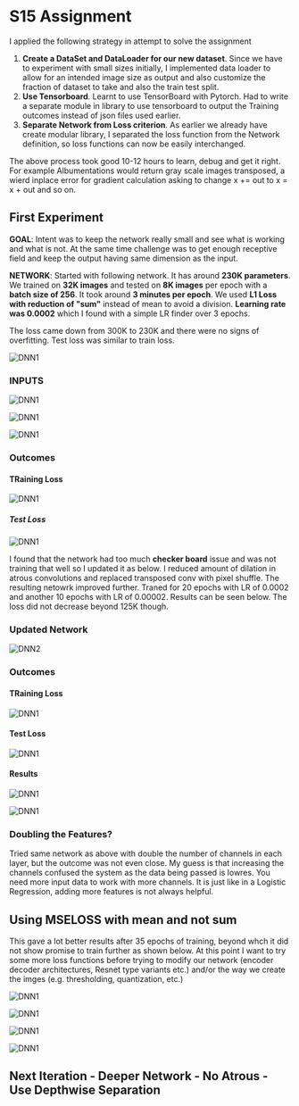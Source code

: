 # S15 Assignment

I applied the following strategy in attempt to solve the assignment

1. **Create a DataSet and DataLoader for our new dataset**. Since we have to experiment with small sizes initially, I implemented data loader to allow for an intended image size as output and also customize the fraction of dataset to take and also the train test split.
2. **Use Tensorboard**. Learnt to use TensorBoard with Pytorch. Had to write a separate module in library to use tensorboard to output the Training outcomes instead of json files used earlier.
3. **Separate Network from Loss criterion**. As earlier we already have create modular library, I separated the loss function from the Network definition, so loss functions can now be easily interchanged.

The above process took good 10-12 hours to learn, debug and get it right. For example Albumentations would return gray scale images transposed, a wierd inplace error for gradient calculation asking to change x += out to x = x + out and so on.


## First Experiment

**GOAL**: Intent was to keep the network really small and see what is working and what is not. At the same time challenge was to get enough receptive field and keep the output having same dimension as the input.

**NETWORK**: Started with following network. It has around **230K parameters**. We trained on **32K images** and tested on **8K images** per epoch with a **batch size of 256**. It took around **3 minutes per epoch**. We used **L1 Loss with reduction of "sum"** instead of mean to avoid a division. **Learning rate was 0.0002** which I found with a simple LR finder over 3 epochs. 

The loss came down from 300K to 230K and there were no signs of overfitting. Test loss was similar to train loss.

![DNN1](DNN1.png)

### INPUTS

![DNN1](DNN2_input.png)

![DNN1](DNN2_minput.png)

![DNN1](DNN2_dinput.png)

### Outcomes

#### TRaining Loss
![DNN1](DNN1_trainloss.png)

##### Test Loss
![DNN1](DNN1_testloss.png)

I found that the network had too much **checker board** issue and was not training that well so I updated it as below. I reduced amount of dilation in atrous convolutions and replaced transposed conv with pixel shuffle. The resulting netowrk improved further. Traned for 20 epochs with LR of 0.0002 and another 10 epochs with LR of 0.00002. Results can be seen below. The loss did not decrease beyond 125K though.

### Updated Network

![DNN2](DNN2.png)

### Outcomes

#### TRaining Loss
![DNN1](DNN2_trainloss.png)

#### Test Loss
![DNN1](DNN2_testloss.png)

#### Results 

![DNN1](DNN2_m30.png)

![DNN1](DNN2_d30.png)

### Doubling the Features?
Tried same network as above with double the number of channels in each layer, but the outcome was not even close. My guess is that increasing the channels confused the system as the data being passed is lowres. You need more input data to work with more channels. It is just like in a Logistic Regression, adding more features is not always helpful.

## Using MSELOSS with mean and not sum
This gave a lot better results after 35 epochs of training, beyond whch it did not show promise to train further as shown below. At this point I want to try some more loss functions before trying to modify our network (encoder decoder architectures, Resnet type variants etc.) and/or the way we create the imges (e.g. thresholding, quantization, etc.)

![DNN1](MSE_trainloss.png)

![DNN1](MSE_testoss.png)

![DNN1](MSE_mask.png)

![DNN1](MSE_depth.png)


## Next Iteration - Deeper Network - No Atrous - Use Depthwise Separation

